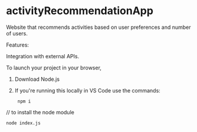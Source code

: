 # activityRecommendationApp
Website that recommends activities based on user preferences and number of users.

Features:

Integration with external APIs.

To launch your project in your browser,

1. Download Node.js

2. If you're running this locally in VS Code use the commands:

        npm i

// to install the node module

    node index.js